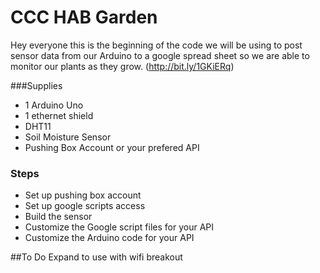 # CCC HAB Garden
Hey everyone this is the beginning of the code we will be using to post sensor data from our Arduino to a google spread sheet so we are able to monitor our plants as they grow. (http://bit.ly/1GKiERq)

###Supplies
- 1 Arduino Uno
- 1 ethernet shield
- DHT11
- Soil Moisture Sensor
- Pushing Box Account or your prefered API 

### Steps
- Set up pushing box account
- Set up google scripts access
- Build the sensor
- Customize the Google script files for your API
- Customize the Arduino code for your API

##To Do 
Expand to use with wifi breakout
